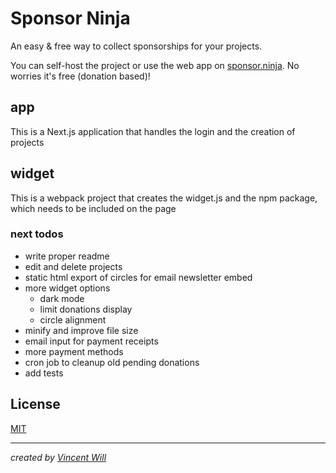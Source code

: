 # Sponsor Ninja

An easy & free way to collect sponsorships for your projects.

You can self-host the project or use the web app on [sponsor.ninja](https://sponsor.ninja). No worries it's free (donation based)!

## app

This is a Next.js application that handles the login and the creation of projects


## widget

This is a webpack project that creates the widget.js and the npm package, which needs to be included on the page


### next todos

- write proper readme
- edit and delete projects
- static html export of circles for email newsletter embed
- more widget options
  - dark mode
  - limit donations display
  - circle alignment
- minify and improve file size
- email input for payment receipts
- more payment methods
- cron job to cleanup old pending donations
- add tests



## License
[MIT](https://choosealicense.com/licenses/mit/)


---


*created by [Vincent Will](https://twitter.com/wweb_dev)*